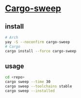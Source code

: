 # [Cargo-sweep](https://github.com/holmgr/cargo-sweep)

## install

```sh
# Arch
yay -S --noconfirm cargo-sweep
# Cargo
cargo install --force cargo-sweep
```

## usage

```sh
cd <repo>
cargo sweep --time 30
cargo sweep --toolchains stable
cargo sweep --installed
```
